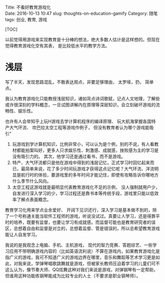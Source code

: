 Title: 不看好教育游戏化   
Date: 2016-10-13 10:47
slug: thoughts-on-education-gamify
Category: 随笔
tags: 创业, 教育, 游戏

[TOC]

以前觉得用游戏来实现教育是十分棒的想法，绝大多数人估计是这样想的。但现在觉得教育游戏化空有其表， 是比较低水平的教学方法。

# 浅层

写了半天，发现思路混乱，不敢表达观点，非要足够理由， 太罗嗦，扔， 简单点。

我认为教育游戏化只能教授浅层知识，诸如背点诗词歌赋，记点人文地理，了解些或许很深刻的学科概念，一旦试图讲解内在原理等深层知识，会立刻破坏游戏的流畅性、娱乐性。

也许有人会举知乎上玩H游戏去学计算机程序的编译原理、 玩大航海掌握各国特产大气环流、 坎巴拉太空工程等游戏作例子， 但没有教育者认为哪个游戏能吸引”

1. 玩游戏到学计算机知识，比例非常小，可以认为是个例，别的不说，有人看教材都能拍案叫好，更多人只求娱乐性、刺激感、成就感，挫败感为主的学习是没有吸引力的。 其次，他学习还是通过看书，而不是游戏。
2. 特产、大气环流都只是他在游戏中得到的浅层记忆，正式学习时回忆起来而已，最简单来说，花了多少时间玩游戏才获得这点记忆呢？大气环流、洋流明显是航行时的体验，要游戏里的多年时间才能记住，即使有攻略告诉你哪地方什么季节什么风向。
3. 太空工程这游戏就是最明显代表教育游戏化不足的示例， 没人强制就用户少，自发进行深入学习的少，学习过程还是靠书本等传统手段，游戏里只能以低效率了解点表面概念。

教育学习化用来学点业余爱好、 开阔下见识还行，深入学习是基本做不到的，除了一个号称通关能当软件工程师的游戏，听说没试过。真要让人学习，还是得靠平时的培养，既要有监督，也要让学习有成就感。而监督可能也是教育研究者的误区，总想着自由和监督是对立的，总想着监督、管是错误的，所以总希望教育游戏能让人自发学习。

我说的是我观念上电脑、手机、主机游戏， 现代的智力竞赛、答题综艺、一些学习应用不带明确游戏内容的（比如英语流利说）不算在游戏内，如果教育游戏化是指广义的游戏，我可不知道广义的游戏边界在哪里，音乐和舞蹈等艺术学习更是如此，对我来说，学弹琴唱歌跳舞就是游戏，但被家长教师压迫着学习的儿童们可不这么认为，像节奏大师、QQ炫舞这种对我们来说是游戏，对弹钢琴有一定帮助，但谁用这种功能练钢琴能成为比较专业的人士（不要求是职业钢琴师）。
